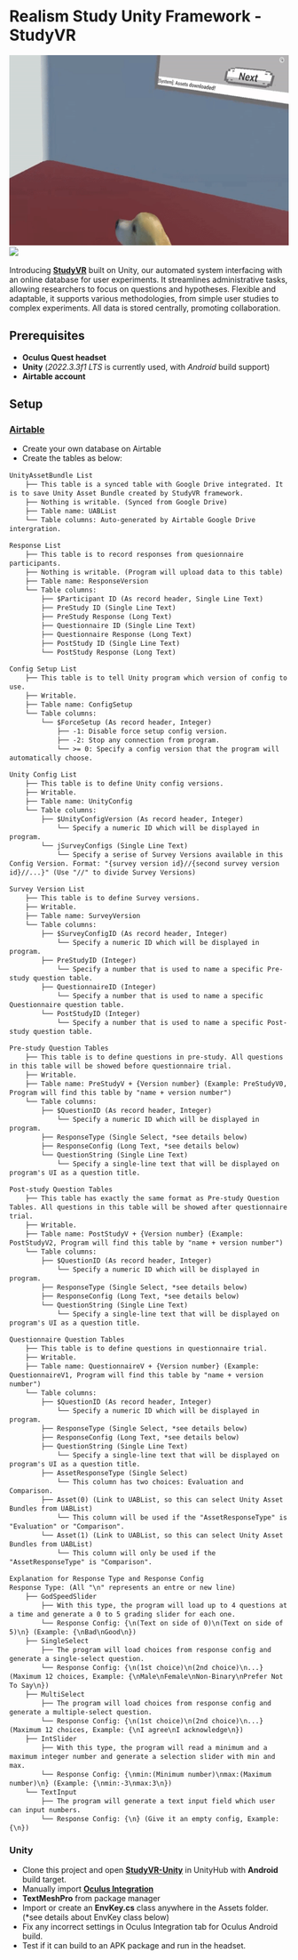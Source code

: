 
# Realism Study Unity Framework - StudyVR
<img src="https://github.com/jeffrey9911/Realism-Study-Questionnaire/blob/release/release/resources/images/IMG_000.gif" height="342">
<img src="https://github.com/jeffrey9911/Realism-Study-Questionnaire/blob/release/release/resources/images/IMG_001.gif" height="342">

Introducing [**StudyVR**](https://github.com/jeffrey9911/Realism-Study-Questionnaire) built on Unity, our automated system interfacing with an online database for user experiments. It streamlines administrative tasks, allowing researchers to focus on questions and hypotheses. Flexible and adaptable, it supports various methodologies, from simple user studies to complex experiments. All data is stored centrally, promoting collaboration.

## Prerequisites
- **Oculus Quest headset**
- **Unity** (*2022.3.3f1 LTS* is currently used, with *Android* build support)
- **Airtable account**

## Setup
### [Airtable](https://airtable.com/)
- Create your own database on Airtable
- Create the tables as below:

```
UnityAssetBundle List
    ├── This table is a synced table with Google Drive integrated. It is to save Unity Asset Bundle created by StudyVR framework.
    ├── Nothing is writable. (Synced from Google Drive)
    ├── Table name: UABList
    └── Table columns: Auto-generated by Airtable Google Drive intergration.
```

```
Response List
    ├── This table is to record responses from quesionnaire participants.
    ├── Nothing is writable. (Program will upload data to this table)
    ├── Table name: ResponseVersion
    └── Table columns:
        ├── $Participant ID (As record header, Single Line Text)
        ├── PreStudy ID (Single Line Text)
        ├── PreStudy Response (Long Text)
        ├── Questionnaire ID (Single Line Text)
        ├── Questionnaire Response (Long Text)
        ├── PostStudy ID (Single Line Text)
        └── PostStudy Response (Long Text)
```

```
Config Setup List
    ├── This table is to tell Unity program which version of config to use.
    ├── Writable.
    ├── Table name: ConfigSetup
    └── Table columns:
        └── $ForceSetup (As record header, Integer)
            ├── -1: Disable force setup config version.
            ├── -2: Stop any connection from program.
            └── >= 0: Specify a config version that the program will automatically choose.
```

```
Unity Config List
    ├── This table is to define Unity config versions.
    ├── Writable.
    ├── Table name: UnityConfig
    └── Table columns:
        ├── $UnityConfigVersion (As record header, Integer)
            └── Specify a numeric ID which will be displayed in program.
        └── jSurveyConfigs (Single Line Text)
            └── Specify a serise of Survey Versions available in this Config Version. Format: "{survey version id}//{second survey version id}//...}" (Use "//" to divide Survey Versions)
```

```
Survey Version List
    ├── This table is to define Survey versions.
    ├── Writable.
    ├── Table name: SurveyVersion
    └── Table columns:
        ├── $SurveyConfigID (As record header, Integer)
            └── Specify a numeric ID which will be displayed in program.
        ├── PreStudyID (Integer)
            └── Specify a number that is used to name a specific Pre-study question table.
        ├── QuestionnaireID (Integer)
            └── Specify a number that is used to name a specific Questionnaire question table.
        └── PostStudyID (Integer)
            └── Specify a number that is used to name a specific Post-study question table.
```

```
Pre-study Question Tables
    ├── This table is to define questions in pre-study. All questions in this table will be showed before questionnaire trial.
    ├── Writable.
    ├── Table name: PreStudyV + {Version number} (Example: PreStudyV0, Program will find this table by "name + version number")
    └── Table columns:
        ├── $QuestionID (As record header, Integer)
            └── Specify a numeric ID which will be displayed in program.
        ├── ResponseType (Single Select, *see details below)
        ├── ResponseConfig (Long Text, *see details below)
        └── QuestionString (Single Line Text)
            └── Specify a single-line text that will be displayed on program's UI as a question title.
```

```
Post-study Question Tables
    ├── This table has exactly the same format as Pre-study Question Tables. All questions in this table will be showed after questionnaire trial.
    ├── Writable.
    ├── Table name: PostStudyV + {Version number} (Example: PostStudyV2, Program will find this table by "name + version number")
    └── Table columns:
        ├── $QuestionID (As record header, Integer)
            └── Specify a numeric ID which will be displayed in program.
        ├── ResponseType (Single Select, *see details below)
        ├── ResponseConfig (Long Text, *see details below)
        └── QuestionString (Single Line Text)
            └── Specify a single-line text that will be displayed on program's UI as a question title.
```

```
Questionnaire Question Tables
    ├── This table is to define questions in questionnaire trial.
    ├── Writable.
    ├── Table name: QuestionnaireV + {Version number} (Example: QuestionnaireV1, Program will find this table by "name + version number")
    └── Table columns:
        ├── $QuestionID (As record header, Integer)
            └── Specify a numeric ID which will be displayed in program.
        ├── ResponseType (Single Select, *see details below)
        ├── ResponseConfig (Long Text, *see details below)
        ├── QuestionString (Single Line Text)
            └── Specify a single-line text that will be displayed on program's UI as a question title.
        ├── AssetResponseType (Single Select)
            └── This column has two choices: Evaluation and Comparison.
        ├── Asset(0) (Link to UABList, so this can select Unity Asset Bundles from UABList)
            └── This column will be used if the "AssetResponseType" is "Evaluation" or "Comparison".
        └── Asset(1) (Link to UABList, so this can select Unity Asset Bundles from UABList)
            └── This column will only be used if the "AssetResponseType" is "Comparison".
```

```
Explanation for Response Type and Response Config
Response Type: (All "\n" represents an entre or new line)
    ├── GodSpeedSlider
        ├── With this type, the program will load up to 4 questions at a time and generate a 0 to 5 grading slider for each one.
        └── Response Config: {\n(Text on side of 0)\n(Text on side of 5)\n} (Example: {\nBad\nGood\n})
    ├── SingleSelect
        ├── The program will load choices from response config and generate a single-select question.
        └── Response Config: {\n(1st choice)\n(2nd choice)\n...} (Maximum 12 choices, Example: {\nMale\nFemale\nNon-Binary\nPrefer Not To Say\n})
    ├── MultiSelect
        ├── The program will load choices from response config and generate a multiple-select question.
        └── Response Config: {\n(1st choice)\n(2nd choice)\n...} (Maximum 12 choices, Example: {\nI agree\nI acknowledge\n})
    ├── IntSlider
        ├── With this type, the program will read a minimum and a maximum integer number and generate a selection slider with min and max.
        └── Response Config: {\nmin:(Minimum number)\nmax:(Maximum number)\n} (Example: {\nmin:-3\nmax:3\n})
    └── TextInput
        ├── The program will generate a text input field which user can input numbers.
        └── Response Config: {\n} (Give it an empty config, Example: {\n})
```

### Unity
- Clone this project and open [**StudyVR-Unity**](https://github.com/jeffrey9911/Realism-Study-Questionnaire/tree/main/StudyVR-Unity) in UnityHub with **Android** build target.
- Manually import [**Oculus Integration**](https://assetstore.unity.com/packages/tools/integration/oculus-integration-82022)
- **TextMeshPro** from package manager
- Import or create an **EnvKey.cs** class anywhere in the Assets folder. (*see details about EnvKey class below)
- Fix any incorrect settings in Oculus Integration tab for Oculus Android build.
- Test if it can build to an APK package and run in the headset.